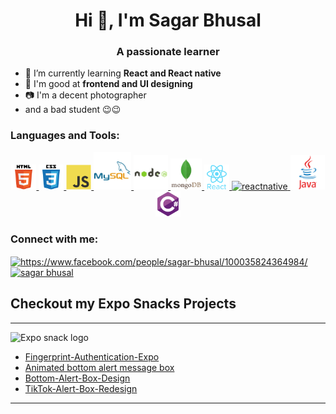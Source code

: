 <h1 align="center">Hi 👋, I'm Sagar Bhusal</h1>
<h3 align="center">A passionate learner</h3>

- 🌱 I’m currently learning **React and React native**
- 👯 I'm good at **frontend and UI designing**
- 📷 I'm a decent photographer
- and a bad student 😉😉

<h3 align="left">Languages and Tools:</h3>

<p align="center" > 
  
  <a href="https://www.w3.org/html/" target="_blank" rel="noreferrer">
    <img src="https://raw.githubusercontent.com/devicons/devicon/master/icons/html5/html5-original-wordmark.svg" alt="html5" width="40" height="40"/> 
 </a>
  
   <a href="https://www.w3schools.com/css/" target="_blank" rel="noreferrer">
     <img src="https://raw.githubusercontent.com/devicons/devicon/master/icons/css3/css3-original-wordmark.svg" alt="css3" width="40" height="40"/>
  </a> 
  
  
  <a href="https://developer.mozilla.org/en-US/docs/Web/JavaScript" target="_blank" rel="noreferrer"> 
    <img src="https://raw.githubusercontent.com/devicons/devicon/master/icons/javascript/javascript-original.svg" alt="javascript" width="40" height="40"/> 
  </a>

  <a href="https://www.mysql.com/" target="_blank" rel="noreferrer">
    <img src="https://raw.githubusercontent.com/devicons/devicon/master/icons/mysql/mysql-original-wordmark.svg" alt="mysql" width="60" height="60"/> 
  </a> 
 
  
 <a href="https://nodejs.org" target="_blank" rel="noreferrer"> 
   <img src="https://raw.githubusercontent.com/devicons/devicon/master/icons/nodejs/nodejs-original-wordmark.svg" alt="nodejs" width="55" height="55"/> 
  </a> 
  
<a href="https://www.linux.org/" target="_blank" rel="noreferrer">  
    <img src="https://raw.githubusercontent.com/devicons/devicon/master/icons/mongodb/mongodb-original-wordmark.svg" alt="mongodb" width="50" height="50"/> 
  </a>
  
  <a href="https://reactjs.org/" target="_blank" rel="noreferrer"> 
    <img src="https://raw.githubusercontent.com/devicons/devicon/master/icons/react/react-original-wordmark.svg" alt="react" width="40" height="40"/> 
  </a>
 
  <a href="https://reactnative.dev/" target="_blank" rel="noreferrer"> 
    <img src="https://reactnative.dev/img/header_logo.svg" alt="reactnative" width="40" height="40"/> 
  </a> 

  <a href="https://www.java.com/en/" target="_blank" rel="noreferrer"> 
    <img src="https://raw.githubusercontent.com/devicons/devicon/master/icons/java/java-original-wordmark.svg"
      alt="Java" width="55" height="55"
      /> 
  </a> 
   
   <a href="https://learn.microsoft.com/en-us/dotnet/csharp/" target="_blank" rel="noreferrer"> 
    <img src="https://raw.githubusercontent.com/devicons/devicon/master/icons/csharp/csharp-original.svg"
      alt="C#" width="40" height="40"
      /> 
  </a> 
  
</p>

<h3 aalign="left">Connect with me:</h3>
<p  align="left">
  
<a href="https://www.facebook.com/people/sagar-bhusal/100035824364984/" target="blank">
  <img align="center" src="https://raw.githubusercontent.com/rahuldkjain/github-profile-readme-generator/master/src/images/icons/Social/facebook.svg"                        alt="https://www.facebook.com/people/sagar-bhusal/100035824364984/" height="30" width="40" />             
  </a>
  
  <a href="https://www.instagram.com/sagar__bhusal_/" target="blank">
  <img  src="https://github.com/rahuldkjain/github-profile-readme-generator/blob/master/src/images/icons/Social/instagram.svg" alt="sagar bhusal" height="30" width="40" />             
  </a>
</p>



Checkout my Expo Snacks Projects
-
- --
<img alig="center" src="https://1.bp.blogspot.com/7l-bQADRV4PzxAz_9GH2aozV3jkHqdlUJbOsIf4Eu_bazCi6UH_UyiAeKer2-s9GafI=w640-h312"
alt="Expo snack logo" height="30" width="70"/>
- [Fingerprint-Authentication-Expo](https://snack.expo.dev/@sagarbhusal01/fingerprint-authentication)
- [Animated bottom alert message box](https://snack.expo.dev/@sagarbhusal01/animated-bottom-alert-message-box-)
- [Bottom-Alert-Box-Design](https://snack.expo.dev/@sagarbhusal01/bottom-alert-box-design)
- [TikTok-Alert-Box-Redesign](https://snack.expo.dev/@sagarbhusal01/tiktok-alert-box-redesign)
- --


